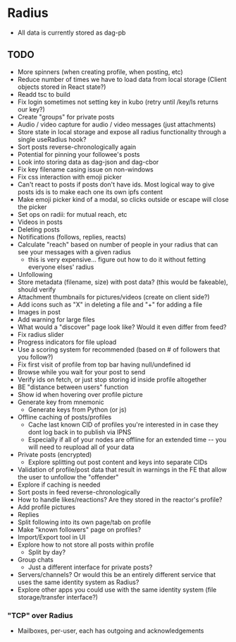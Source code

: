 # Radius

* All data is currently stored as dag-pb

## TODO
- More spinners (when creating profile, when posting, etc)
- Reduce number of times we have to load data from local storage (Client objects stored in React state?)
- Readd tsc to build
- Fix login sometimes not setting key in kubo (retry until /key/ls returns our key?)
- Create "groups" for private posts
- Audio / video capture for audio / video messages (just attachments)
- Store state in local storage and expose all radius functionality through a single useRadius hook?
- Sort posts reverse-chronologically again
- Potential for pinning your followee's posts
- Look into storing data as dag-json and dag-cbor
- Fix key filename casing issue on non-windows
- Fix css interaction with emoji picker
- Can't react to posts if posts don't have ids. Most logical way to give posts ids is to make each one its own ipfs content
- Make emoji picker kind of a modal, so clicks outside or escape will close the picker
- Set ops on radii: for mutual reach, etc
- Videos in posts
- Deleting posts
- Notifications (follows, replies, reacts)
- Calculate "reach" based on number of people in your radius that can see your messages with a given radius
  - this is very expensive... figure out how to do it without fetting everyone elses' radius
- Unfollowing
- Store metadata (filename, size) with post data? (this would be fakeable), should verify
- Attachment thumbnails for pictures/videos (create on client side?)
- Add icons such as "X" in deleting a file and "+" for adding a file
- Images in post
- Add warning for large files
- What would a "discover" page look like? Would it even differ from feed?
- Fix radius slider
- Progress indicators for file upload
- Use a scoring system for recommended (based on # of followers that you follow?)
- Fix first visit of profile from top bar having null/undefined id
- Browse while you wait for your post to send
- Verify ids on fetch, or just stop storing id inside profile altogether
- BE "distance between users" function
- Show id when hovering over profile picture
- Generate key from mnemonic
  - Generate keys from Python (or js)
- Offline caching of posts/profiles
  - Cache last known CID of profiles you're interested in in case they dont log back in to publish via IPNS
  - Especially if all of your nodes are offline for an extended time -- you will need to reupload all of your data
- Private posts (encrypted)
  - Explore splitting out post content and keys into separate CIDs
- Validation of profile/post data that result in warnings in the FE that allow the user to unfollow the "offender"
- Explore if caching is needed
- Sort posts in feed reverse-chronologically
- How to handle likes/reactions? Are they stored in the reactor's profile?
- Add profile pictures
- Replies
- Split following into its own page/tab on profile
- Make "known followers" page on profiles?
- Import/Export tool in UI
- Explore how to not store all posts within profile
  - Split by day?
- Group chats
  - Just a different interface for private posts?
- Servers/channels? Or would this be an entirely different service that uses the same identity system as Radius?
- Explore other apps you could use with the same identity system (file storage/transfer interface?)

### "TCP" over Radius
- Mailboxes, per-user, each has outgoing and acknowledgements
